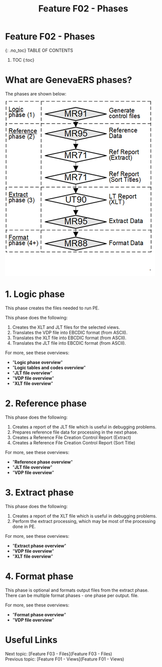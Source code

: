 ﻿---
layout: default
title: "Feature F02 - Phases"
parent: Feature introductions
nav_order: 02
---

# Feature F02 - Phases
{: .no_toc}
TABLE OF CONTENTS 
1. TOC
{:toc}  
  

# What are GenevaERS phases?

The phases are shown below:

[//]: # (  Comment - fancy image is <img src="../images/PM_All_Progs_10_Thin.gif" alt="Phases of PE" width="300" height="300"/> )

![Phases of PE](../images/PM_All_Progs_10_Thin.gif)


# 1. Logic phase

This phase creates the files needed to run PE.

This phase does the following:

1.  Creates the XLT and JLT files for the selected views.
2.  Translates the VDP file into EBCDIC format \(from ASCII\).
3.  Translates the XLT file into EBCDIC format \(from ASCII\).
4.  Translates the JLT file into EBCDIC format \(from ASCII\).

For more, see these overviews:

-   "**Logic phase overview**"
-   "**Logic tables and codes overview**"
-   "**JLT file overview**"
-   "**VDP file overview**"
-   "**XLT file overview**"


# 2. Reference phase

This phase does the following:

1.  Creates a report of the JLT file which is useful in debugging problems.
2.  Prepares reference file data for processing in the next phase.
3.  Creates a Reference File Creation Control Report \(Extract\)
4.  Creates a Reference File Creation Control Report \(Sort Title\)

For more, see these overviews:

-   "**Reference phase overview**"
-   "**JLT file overview**"
-   "**VDP file overview**"


# 3. Extract phase

This phase does the following:

1.  Creates a report of the XLT file which is useful in debugging problems.
2.  Perform the extract processing, which may be most of the processing done in PE.

For more, see these overviews:

-   "**Extract phase overview**"
-   "**VDP file overview**"
-   "**XLT file overview**"


# 4. Format phase

This phase is optional and formats output files from the extract phase. There can be multiple format phases - one phase per output. file.

For more, see these overviews:

-   "**Format phase overview**"
-   "**VDP file overview**"


  
  
# Useful Links
Next topic: [Feature F03 - Files](Feature F03 - Files)  
Previous topic: [Feature F01 - Views](Feature F01 - Views)  


